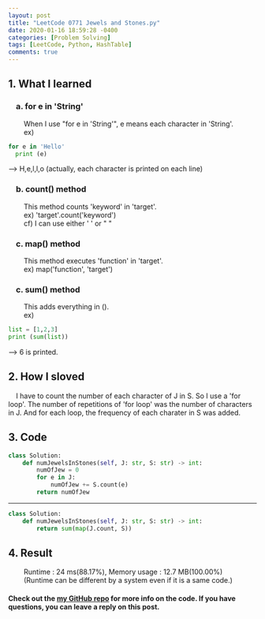 ```yaml
---
layout: post
title: "LeetCode 0771 Jewels and Stones.py"
date: 2020-01-16 18:59:28 -0400
categories: [Problem Solving]
tags: [LeetCode, Python, HashTable]
comments: true
---
```


## 1. What I learned
### &nbsp;&nbsp;&nbsp;&nbsp;a. for e in 'String'
&nbsp;&nbsp;&nbsp;&nbsp;&nbsp;&nbsp;&nbsp;&nbsp;When I use "for e in 'String'", e means each character in 'String'.    
&nbsp;&nbsp;&nbsp;&nbsp;&nbsp;&nbsp;&nbsp;&nbsp;ex)
```python
for e in 'Hello'
  print (e)
```
--> H,e,l,l,o (actually, each character is printed on each line)

### &nbsp;&nbsp;&nbsp;&nbsp;b. count() method
&nbsp;&nbsp;&nbsp;&nbsp;&nbsp;&nbsp;&nbsp;&nbsp;This method counts 'keyword' in 'target'.  
&nbsp;&nbsp;&nbsp;&nbsp;&nbsp;&nbsp;&nbsp;&nbsp;ex) 'target'.count('keyword')  
&nbsp;&nbsp;&nbsp;&nbsp;&nbsp;&nbsp;&nbsp;&nbsp;cf) I can use either ' ' or " "

### &nbsp;&nbsp;&nbsp;&nbsp;c. map() method
&nbsp;&nbsp;&nbsp;&nbsp;&nbsp;&nbsp;&nbsp;&nbsp;This method executes 'function' in 'target'.  
&nbsp;&nbsp;&nbsp;&nbsp;&nbsp;&nbsp;&nbsp;&nbsp;ex) map('function', 'target')  

### &nbsp;&nbsp;&nbsp;&nbsp;c. sum() method
&nbsp;&nbsp;&nbsp;&nbsp;&nbsp;&nbsp;&nbsp;&nbsp;This adds everything in ().  
&nbsp;&nbsp;&nbsp;&nbsp;&nbsp;&nbsp;&nbsp;&nbsp;ex)  
```python
list = [1,2,3]
print (sum(list))
```  
--> 6 is printed.

## 2. How I sloved
&nbsp;&nbsp;&nbsp;&nbsp;I have to count the number of each character of J in S. So I use a 'for loop'. The number of repetitions of 'for loop' was the number of characters in J. And for each loop, the frequency of each charater in S was added.

## 3. Code
```python
class Solution:
    def numJewelsInStones(self, J: str, S: str) -> int:
        numOfJew = 0
        for e in J:
            numOfJew += S.count(e)
        return numOfJew
```
---

```python
class Solution:
    def numJewelsInStones(self, J: str, S: str) -> int:
        return sum(map(J.count, S))
```

## 4. Result
&nbsp;&nbsp;&nbsp;&nbsp;&nbsp;&nbsp;&nbsp;&nbsp;Runtime : 24 ms(88.17%), Memory usage : 12.7 MB(100.00%)  
&nbsp;&nbsp;&nbsp;&nbsp;&nbsp;&nbsp;&nbsp;&nbsp;(Runtime can be different by a system even if it is a same code.)

#### Check out the [my GitHub repo][hyuk-gh] for more info on the code. If you have questions, you can leave a reply on this post.

[hyuk-gh]:   https://github.com/dlgur1994/StudyAlgorithms/tree/master/leetcode
